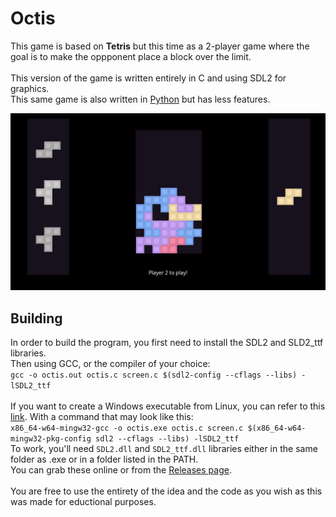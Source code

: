 # Octis

This game is based on **Tetris** but this time as a 2-player game where the goal is to make the oppponent place a block over the limit.<br>
<br>
This version of the game is written entirely in C and using SDL2 for graphics.<br>
This same game is also written in [Python](https://github.com/K0LALA/OctisTerminal) but has less features.<br>

<img src="demo.png" alt="Demo">

## Building

In order to build the program, you first need to install the SDL2 and SLD2_ttf libraries.<br>
Then using GCC, or the compiler of your choice:<br>
`gcc -o octis.out octis.c screen.c $(sdl2-config --cflags --libs) -lSDL2_ttf`<br>
<br>
If you want to create a Windows executable from Linux, you can refer to this <a href="https://gist.github.com/CobaltXII/f6f49dd3217569b20879a5e059953544">link</a>.
With a command that may look like this:<br>
`x86_64-w64-mingw32-gcc -o octis.exe octis.c screen.c $(x86_64-w64-mingw32-pkg-config sdl2 --cflags --libs) -lSDL2_ttf`<br>
To work, you'll need `SDL2.dll` and `SDL2_ttf.dll` libraries either in the same folder as .exe or in a folder listed in the PATH.<br>
You can grab these online or from the <a href="https://github.com/K0LALA/OctisC/releases">Releases page</a>.<br>
<br>
You are free to use the entirety of the idea and the code as you wish as this was made for eductional purposes.
